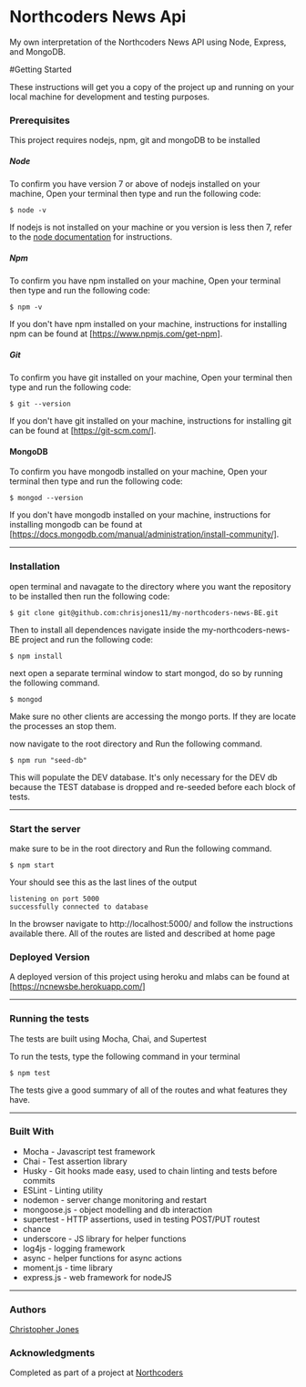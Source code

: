 # Northcoders News Api

My own interpretation of the Northcoders News API using Node, Express, and MongoDB.

#Getting Started

These instructions will get you a copy of the project up and running on your local machine for development and testing purposes.



### Prerequisites

This project requires nodejs, npm, git and mongoDB to be installed


##### Node    
To confirm you have version 7 or above of nodejs installed on your machine,  Open your terminal then type and run the following code:

```
$ node -v
```

If nodejs is not installed on your machine or you version is less then 7, refer to the [node documentation](https://nodejs.org/en/download/package-manager/) for instructions. 

##### Npm    
To confirm you have npm installed on your machine, Open your terminal then type and run the following code:

```
$ npm -v
```

If you don't have npm installed on your machine, instructions for installing npm can be found at [https://www.npmjs.com/get-npm].

##### Git

To confirm you have git installed on your machine, Open your terminal then type and run the following code:

```
$ git --version
```

If you don't have git installed on your machine, instructions for installing git can be found at [https://git-scm.com/].

#### MongoDB

To confirm you have mongodb installed on your machine, Open your terminal then type and run the following code:

```
$ mongod --version
```

If you don't have mongodb installed on your machine, instructions for installing mongodb can be found at [https://docs.mongodb.com/manual/administration/install-community/].

___

### Installation

open terminal and navagate to the directory where you want the repository to be installed then run the following code:

```
$ git clone git@github.com:chrisjones11/my-northcoders-news-BE.git
```
Then to install all dependences navigate inside the my-northcoders-news-BE project
 and run the following code:

```
$ npm install
```

next open a separate terminal window to start mongod, do so by running the following command.

```
$ mongod
```

Make sure no other clients are accessing the mongo ports. If they are locate the processes an stop them.


now navigate to the root directory and Run the following command.

```
$ npm run "seed-db"
```

This will populate the DEV database. It's only necessary for the DEV db because the TEST database is dropped and re-seeded before each block of tests.

___

### Start the server

make sure to be in the root directory and Run the following command.

```
$ npm start
```

Your should see this as the last lines of the output


```
listening on port 5000
successfully connected to database
```

In the browser navigate to http://localhost:5000/ and follow the instructions available there. All of the routes are listed and described at home page

### Deployed Version

A deployed version of this project using heroku and mlabs can be found at [https://ncnewsbe.herokuapp.com/]
___

### Running the tests

The tests are built using Mocha, Chai, and Supertest

To run the tests, type the following command in your terminal

```
$ npm test
```

The tests give a good summary of all of the routes and what features they have.

___

### Built With

* Mocha - Javascript test framework
* Chai - Test assertion library
* Husky - Git hooks made easy, used to chain linting and tests before commits
* ESLint - Linting utility
* nodemon - server change monitoring and restart
* mongoose.js - object modelling and db interaction
* supertest - HTTP assertions, used in testing POST/PUT routest
* chance
* underscore - JS library for helper functions
* log4js - logging framework
* async - helper functions for async actions
* moment.js - time library
* express.js - web framework for nodeJS

___

### Authors

[Christopher Jones](https://github.com/chrisjones11) 

### Acknowledgments

Completed as part of a project at [Northcoders](https://northcoders.com/)
